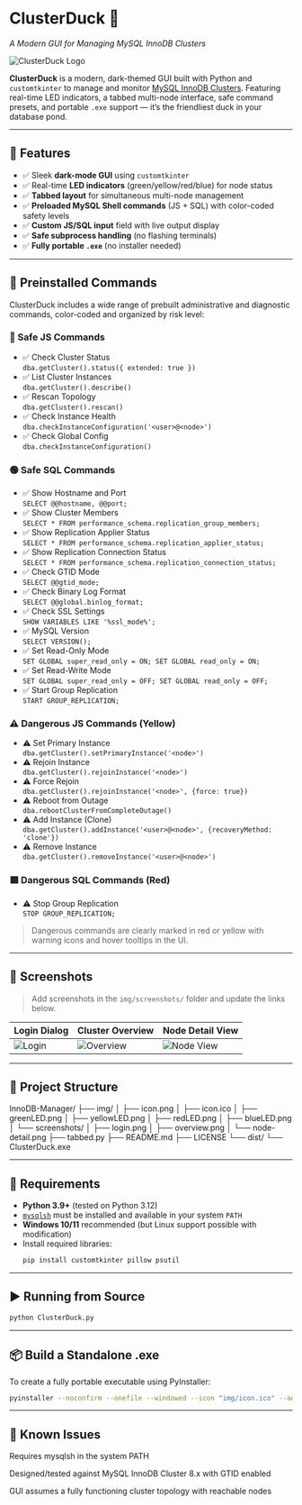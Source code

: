 # ClusterDuck 🐥  
*A Modern GUI for Managing MySQL InnoDB Clusters*

![ClusterDuck Logo](img/icon.png)

**ClusterDuck** is a modern, dark-themed GUI built with Python and `customtkinter` to manage and monitor [MySQL InnoDB Clusters](https://dev.mysql.com/doc/mysql-shell/8.0/en/). Featuring real-time LED indicators, a tabbed multi-node interface, safe command presets, and portable `.exe` support — it’s the friendliest duck in your database pond.

---

## 🚀 Features

- ✅ Sleek **dark-mode GUI** using `customtkinter`
- ✅ Real-time **LED indicators** (green/yellow/red/blue) for node status
- ✅ **Tabbed layout** for simultaneous multi-node management
- ✅ **Preloaded MySQL Shell commands** (JS + SQL) with color-coded safety levels
- ✅ **Custom JS/SQL input** field with live output display
- ✅ **Safe subprocess handling** (no flashing terminals)
- ✅ **Fully portable `.exe`** (no installer needed)

---

## 🧰 Preinstalled Commands

ClusterDuck includes a wide range of prebuilt administrative and diagnostic commands, color-coded and organized by risk level:

### 🔵 Safe JS Commands
- ✅ Check Cluster Status  
  `dba.getCluster().status({ extended: true })`
- ✅ List Cluster Instances  
  `dba.getCluster().describe()`
- ✅ Rescan Topology  
  `dba.getCluster().rescan()`
- ✅ Check Instance Health  
  `dba.checkInstanceConfiguration('<user>@<node>')`
- ✅ Check Global Config  
  `dba.checkInstanceConfiguration()`

### 🟢 Safe SQL Commands
- ✅ Show Hostname and Port  
  `SELECT @@hostname, @@port;`
- ✅ Show Cluster Members  
  `SELECT * FROM performance_schema.replication_group_members;`
- ✅ Show Replication Applier Status  
  `SELECT * FROM performance_schema.replication_applier_status;`
- ✅ Show Replication Connection Status  
  `SELECT * FROM performance_schema.replication_connection_status;`
- ✅ Check GTID Mode  
  `SELECT @@gtid_mode;`
- ✅ Check Binary Log Format  
  `SELECT @@global.binlog_format;`
- ✅ Check SSL Settings  
  `SHOW VARIABLES LIKE '%ssl_mode%';`
- ✅ MySQL Version  
  `SELECT VERSION();`
- ✅ Set Read-Only Mode  
  `SET GLOBAL super_read_only = ON; SET GLOBAL read_only = ON;`
- ✅ Set Read-Write Mode  
  `SET GLOBAL super_read_only = OFF; SET GLOBAL read_only = OFF;`
- ✅ Start Group Replication  
  `START GROUP_REPLICATION;`

### ⚠️ Dangerous JS Commands (Yellow)
- ⚠️ Set Primary Instance  
  `dba.getCluster().setPrimaryInstance('<node>')`
- ⚠️ Rejoin Instance  
  `dba.getCluster().rejoinInstance('<node>')`
- ⚠️ Force Rejoin  
  `dba.getCluster().rejoinInstance('<node>', {force: true})`
- ⚠️ Reboot from Outage  
  `dba.rebootClusterFromCompleteOutage()`
- ⚠️ Add Instance (Clone)  
  `dba.getCluster().addInstance('<user>@<node>', {recoveryMethod: 'clone'})`
- ⚠️ Remove Instance  
  `dba.getCluster().removeInstance('<user>@<node>')`

### 🟥 Dangerous SQL Commands (Red)
- ⚠️ Stop Group Replication  
  `STOP GROUP_REPLICATION;`

> Dangerous commands are clearly marked in red or yellow with warning icons and hover tooltips in the UI.

---

## 📸 Screenshots

> Add screenshots in the `img/screenshots/` folder and update the links below.

| Login Dialog | Cluster Overview | Node Detail View |
|--------------|------------------|------------------|
| ![Login](img/screenshots/login.png) | ![Overview](img/screenshots/overview.png) | ![Node View](img/screenshots/node-detail.png) |

---

## 📁 Project Structure

InnoDB-Manager/
├── img/
│ ├── icon.png
│ ├── icon.ico
│ ├── greenLED.png
│ ├── yellowLED.png
│ ├── redLED.png
│ ├── blueLED.png
│ └── screenshots/
│ ├── login.png
│ ├── overview.png
│ └── node-detail.png
├── tabbed.py
├── README.md
├── LICENSE
└── dist/
└── ClusterDuck.exe


---

## 🔧 Requirements

- **Python 3.9+** (tested on Python 3.12)
- [`mysqlsh`](https://dev.mysql.com/downloads/shell/) must be installed and available in your system `PATH`
- **Windows 10/11** recommended (but Linux support possible with modification)
- Install required libraries:
  ```bash
  pip install customtkinter pillow psutil

---

## ▶️ Running from Source

```python
python ClusterDuck.py
```

---

## 📦 Build a Standalone .exe

To create a fully portable executable using PyInstaller:

```bash
pyinstaller --noconfirm --onefile --windowed --icon "img/icon.ico" --add-data "img;img/" tabbed.py

```

---

## 🐞 Known Issues

Requires mysqlsh in the system PATH

Designed/tested against MySQL InnoDB Cluster 8.x with GTID enabled

GUI assumes a fully functioning cluster topology with reachable nodes

